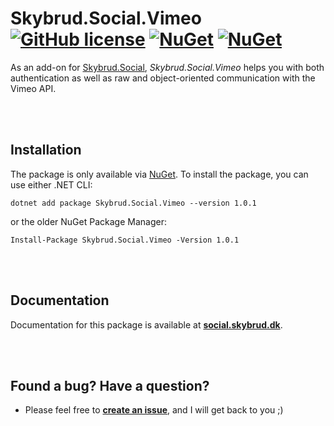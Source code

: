 # Skybrud.Social.Vimeo [![GitHub license](https://img.shields.io/badge/license-MIT-blue.svg)](LICENSE.md) [![NuGet](https://img.shields.io/nuget/vpre/Skybrud.Social.Vimeo.svg)](Skybrud.Social.Vimeo) [![NuGet](https://img.shields.io/nuget/dt/Skybrud.Social.Vimeo.svg)](https://www.nuget.org/packages/Skybrud.Social.Vimeo)

As an add-on for [Skybrud.Social](https://github.com/abjerner/Skybrud.Social), *Skybrud.Social.Vimeo* helps you with both authentication as well as raw and object-oriented communication with the Vimeo API.



<br /><br />

## Installation

The package is only available via [NuGet](https://www.nuget.org/packages/Skybrud.Social.Vimeo/1.0.1). To install the package, you can use either .NET CLI:

```
dotnet add package Skybrud.Social.Vimeo --version 1.0.1
```

or the older NuGet Package Manager:

```
Install-Package Skybrud.Social.Vimeo -Version 1.0.1
```


<br /><br />

## Documentation

Documentation for this package is available at [**social.skybrud.dk**](https://social.skybrud.dk/vimeo/).


<br /><br />

## Found a bug? Have a question?

* Please feel free to [**create an issue**][Issues], and I will get back to you ;)


[Website]: http://social.skybrud.dk/vimeo/
[Issues]: https://github.com/abjerner/Skybrud.Social.Vimeo/issues
